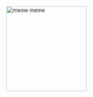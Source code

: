 <img width="214" height="227" alt="meow meme" src="https://github.com/user-attachments/assets/d5a108c9-7c66-4c17-b905-c9eb1f9c8df1" />
